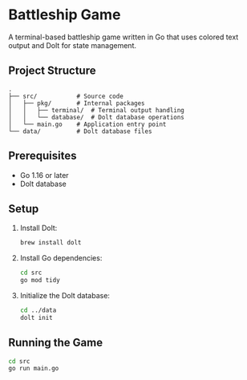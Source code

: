 # Battleship Game

A terminal-based battleship game written in Go that uses colored text output and Dolt for state management.

## Project Structure

```
.
├── src/           # Source code
│   ├── pkg/       # Internal packages
│   │   ├── terminal/  # Terminal output handling
│   │   └── database/  # Dolt database operations
│   └── main.go    # Application entry point
└── data/          # Dolt database files
```

## Prerequisites

- Go 1.16 or later
- Dolt database

## Setup

1. Install Dolt:
   ```bash
   brew install dolt
   ```

2. Install Go dependencies:
   ```bash
   cd src
   go mod tidy
   ```

3. Initialize the Dolt database:
   ```bash
   cd ../data
   dolt init
   ```

## Running the Game

```bash
cd src
go run main.go
```
